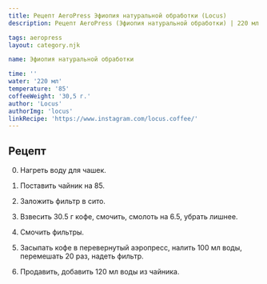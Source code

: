 ```yaml
---
title: Рецепт AeroPress Эфиопия натуральной обработки (Locus)
description: Рецепт AeroPress (Эфиопия натуральной обработки) | 220 мл | 30.5 г

tags: aeropress
layout: category.njk

name: Эфиопия натуральной обработки

time: ''
water: '220 мл'
temperature: '85'
coffeeWeight: '30,5 г.'
author: 'Locus'
authorImg: 'locus'
linkRecipe: 'https://www.instagram.com/locus.coffee/'
---
```


## Рецепт

0. Нагреть воду для чашек.

1. Поставить чайник на 85.

2. Заложить фильтр в сито.

3. Взвесить 30.5 г кофе, смочить, смолоть на 6.5, убрать лишнее.

4. Смочить фильтры.

5. Засыпать кофе в перевернутый аэропресс, налить 100 мл воды, перемешать 20 раз, надеть фильтр.

6. Продавить, добавить 120 мл воды из чайника.

<br>


